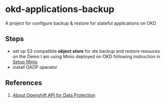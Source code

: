 # okd-applications-backup
A project for configure backup &amp; restore for stateful applications on OKD 

## Steps
- set up S3 compatible **object store** for ste backup and restore resouces on the Demo I am using Minio deployed on OKD following instruction in [Setup Minio](Minio/README.md )
- install OADP operator

## References
1. [About Openshift API for Data Protection](https://docs.openshift.com/container-platform/latest/backup_and_restore/application_backup_and_restore/installing/about-installing-oadp.html)

